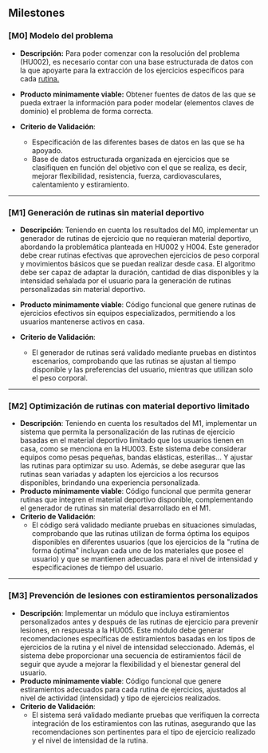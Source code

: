 ## Milestones

### [M0] Modelo del problema

+ **Descripción:** Para poder comenzar con la resolución del problema (HU002), es necesario contar con una base estructurada de datos con la que apoyarte para la extracción de los ejercicios específicos para cada [rutina.](./rutina-ejercicios.md)

+ **Producto mínimamente viable:** Obtener fuentes de datos de las que se pueda extraer la información para poder modelar (elementos claves de dominio) el problema de forma correcta.

+ **Criterio de Validación**:
  - Especificación de las diferentes bases de datos en las que se ha apoyado.
  - Base de datos estructurada organizada en ejercicios que se clasifiquen en función del objetivo con el que se realiza, es decir, mejorar flexibilidad, resistencia, fuerza, cardiovasculares, calentamiento y estiramiento.

---

### [M1] Generación de rutinas sin material deportivo

+ **Descripción**: Teniendo en cuenta los resultados del M0, implementar un generador de rutinas de ejercicio que no requieran material deportivo, abordando la problemática planteada en HU002 y H004. Este generador debe crear rutinas efectivas que aprovechen ejercicios de peso corporal y movimientos básicos que se puedan realizar desde casa. El algoritmo debe ser capaz de adaptar la duración, cantidad de dias disponibles y la intensidad señalada por el usuario para la generación de rutinas personalizadas sin material deportivo.

+ **Producto mínimamente viable**: Código funcional que genere rutinas de ejercicios efectivos sin equipos especializados, permitiendo a los usuarios mantenerse activos en casa.
+ **Criterio de Validación**:
  - El generador de rutinas será validado mediante pruebas en distintos escenarios, comprobando que las rutinas se ajustan al tiempo disponible y las preferencias del usuario, mientras que utilizan solo el peso corporal.

---

### [M2] Optimización de rutinas con material deportivo limitado

+ **Descripción**: Teniendo en cuenta los resultados del M1, implementar un sistema que permita la personalización de las rutinas de ejercicio basadas en el material deportivo limitado que los usuarios tienen en casa, como se menciona en la HU003. Este sistema debe considerar equipos como pesas pequeñas, bandas elásticas, esterillas... Y ajustar las rutinas para optimizar su uso. Además, se debe asegurar que las rutinas sean variadas y adapten los ejercicios a los recursos disponibles, brindando una experiencia personalizada.
+ **Producto mínimamente viable**: Código funcional que permita generar rutinas que integren el material deportivo disponible, complementando el generador de rutinas sin material desarrollado en el M1.
+ **Criterio de Validación**:
  - El código será validado mediante pruebas en situaciones simuladas, comprobando que las rutinas utilizan de forma óptima los equipos disponibles en diferentes usuarios (que los ejercicios de la "rutina de forma óptima" incluyan cada uno de los materiales que posee el usuario) y que se mantienen adecuadas para el nivel de intensidad y especificaciones de tiempo del usuario.

---

### [M3] Prevención de lesiones con estiramientos personalizados

+ **Descripción**: Implementar un módulo que incluya estiramientos personalizados antes y después de las rutinas de ejercicio para prevenir lesiones, en respuesta a la HU005. Este módulo debe generar recomendaciones específicas de estiramientos basadas en los tipos de ejercicios de la rutina y el nivel de intensidad seleccionado. Además, el sistema debe proporcionar una secuencia de estiramientos fácil de seguir que ayude a mejorar la flexibilidad y el bienestar general del usuario.
+ **Producto mínimamente viable**: Código funcional que genere estiramientos adecuados para cada rutina de ejercicios, ajustados al nivel de actividad (intensidad) y tipo de ejercicios realizados.
+ **Criterio de Validación**:
  - El sistema será validado mediante pruebas que verifiquen la correcta integración de los estiramientos con las rutinas, asegurando que las recomendaciones son pertinentes para el tipo de ejercicio realizado y el nivel de intensidad de la rutina.